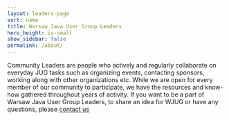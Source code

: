 ```yaml
---
layout: leaders-page
sort: name
title: Warsaw Java User Group Leaders
hero_height: is-small
show_sidebar: false
permalink: /about/
---
```


Community Leaders are people who actively and regularly collaborate on everyday JUG tasks such as organizing events, contacting sponsors, working along with other organizations etc. While we are open for every member of our community to participate, we have the resources and know-how gathered throughout years of activity. If you want to be a part of Warsaw Java User Group Leaders, to share an idea for WJUG or have any questions, please [contact us](/contact)
